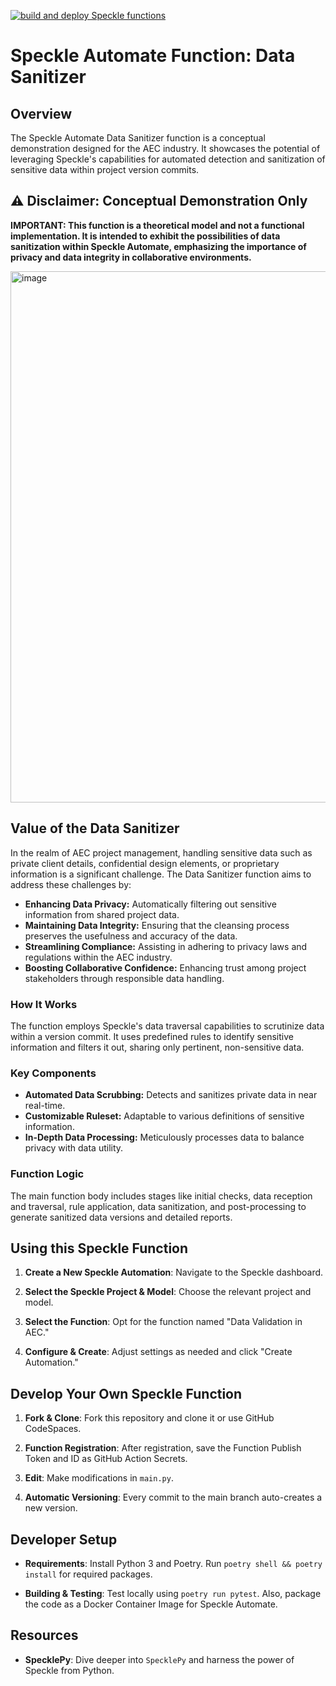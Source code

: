 [![build and deploy Speckle functions](https://github.com/specklesystems/speckle_automate-data_sanitizer_demo/actions/workflows/main.yml/badge.svg)](https://github.com/specklesystems/speckle_automate-data_sanitizer_demo/actions/workflows/main.yml)

# Speckle Automate Function: Data Sanitizer

## Overview
The Speckle Automate Data Sanitizer function is a conceptual demonstration designed for the AEC industry. It showcases the potential of leveraging Speckle's capabilities for automated detection and sanitization of sensitive data within project version commits.

## ⚠️ Disclaimer: Conceptual Demonstration Only
**IMPORTANT: This function is a theoretical model and not a functional implementation. It is intended to exhibit the possibilities of data sanitization within Speckle Automate, emphasizing the importance of privacy and data integrity in collaborative environments.**

<img width="850" alt="image" src="https://github.com/specklesystems/speckle_automate-data_sanitizer_demo/assets/760691/e1bb3aea-66f6-45f2-b938-8eb7c7a9765e">

## Value of the Data Sanitizer
In the realm of AEC project management, handling sensitive data such as private client details, confidential design elements, or proprietary information is a significant challenge. The Data Sanitizer function aims to address these challenges by:
- **Enhancing Data Privacy:** Automatically filtering out sensitive information from shared project data.
- **Maintaining Data Integrity:** Ensuring that the cleansing process preserves the usefulness and accuracy of the data.
- **Streamlining Compliance:** Assisting in adhering to privacy laws and regulations within the AEC industry.
- **Boosting Collaborative Confidence:** Enhancing trust among project stakeholders through responsible data handling.

### How It Works
The function employs Speckle's data traversal capabilities to scrutinize data within a version commit. It uses predefined rules to identify sensitive information and filters it out, sharing only pertinent, non-sensitive data.

### Key Components
- **Automated Data Scrubbing:** Detects and sanitizes private data in near real-time.
- **Customizable Ruleset:** Adaptable to various definitions of sensitive information.
- **In-Depth Data Processing:** Meticulously processes data to balance privacy with data utility.

### Function Logic
The main function body includes stages like initial checks, data reception and traversal, rule application, data sanitization, and post-processing to generate sanitized data versions and detailed reports.



## Using this Speckle Function

1. **Create a New Speckle Automation**: Navigate to the Speckle dashboard.

2. **Select the Speckle Project & Model**: Choose the relevant project and model.

3. **Select the Function**: Opt for the function named "Data Validation in AEC."

4. **Configure & Create**: Adjust settings as needed and click "Create Automation."

## Develop Your Own Speckle Function

1. **Fork & Clone**: Fork this repository and clone it or use GitHub CodeSpaces.

2. **Function Registration**: After registration, save the Function Publish Token and ID as GitHub Action Secrets.

3. **Edit**: Make modifications in `main.py`.

4. **Automatic Versioning**: Every commit to the main branch auto-creates a new version.

## Developer Setup

- **Requirements**: Install Python 3 and Poetry. Run `poetry shell && poetry install` for required packages.

- **Building & Testing**: Test locally using `poetry run pytest`. Also, package the code as a Docker Container Image for
  Speckle Automate.

## Resources

- **SpecklePy**: Dive deeper into `SpecklePy` and harness the power of Speckle from Python.

